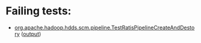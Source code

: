 # Failing tests: 

 * [org.apache.hadoop.hdds.scm.pipeline.TestRatisPipelineCreateAndDestory](hadoop-ozone/integration-test/org.apache.hadoop.hdds.scm.pipeline.TestRatisPipelineCreateAndDestory.txt) ([output](hadoop-ozone/integration-test/org.apache.hadoop.hdds.scm.pipeline.TestRatisPipelineCreateAndDestory-output.txt/))
